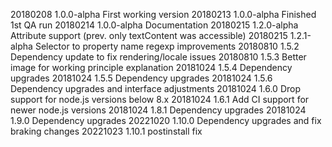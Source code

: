 20180208 1.0.0-alpha First working version
20180213 1.0.0-alpha Finished 1st QA run
20180214 1.0.0-alpha Documentation
20180215 1.2.0-alpha Attribute support (prev. only textContent was accessible)
20180215 1.2.1-alpha Selector to property name regexp improvements
20180810 1.5.2 Dependency update to fix rendering/locale issues
20180810 1.5.3 Better image for working principle explanation
20181024 1.5.4 Dependency upgrades
20181024 1.5.5 Dependency upgrades
20181024 1.5.6 Dependency upgrades and interface adjustments
20181024 1.6.0 Drop support for node.js versions below 8.x
20181024 1.6.1 Add CI support for  newer node.js versions
20181024 1.8.1 Dependency upgrades
20181024 1.9.0 Dependency upgrades
20221020 1.10.0 Dependency upgrades and fix braking changes 
20221023 1.10.1 postinstall fix
